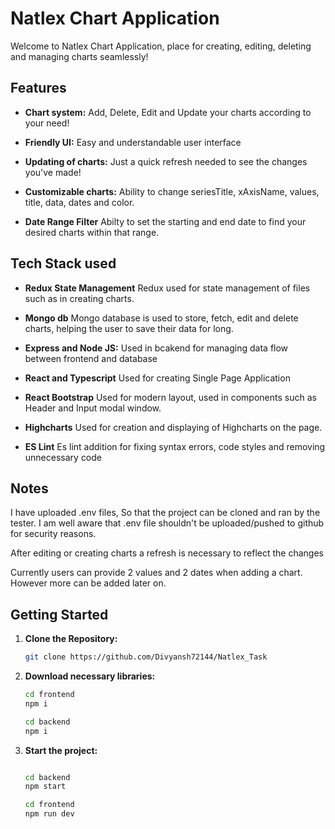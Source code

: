# Natlex Chart Application





Welcome to Natlex Chart Application, place for creating, editing, deleting and managing charts seamlessly!
## Features

* **Chart system:** Add, Delete, Edit and Update your charts according to your need!

* **Friendly UI:** Easy and understandable user interface

* **Updating of charts:** Just a quick refresh needed to see the changes you've made!

* **Customizable charts:** Ability to change seriesTitle, xAxisName, values, title, data, dates and color.

* **Date Range Filter** Abilty to set the starting and end date to find your desired charts within that range.

## Tech Stack used

* **Redux State Management** Redux used for state management of files such as in creating charts.

* **Mongo db** Mongo database is used to store, fetch, edit and delete charts, helping the user to save their data for long. 

* **Express and Node JS:** Used in bcakend for managing data flow between frontend and database

* **React and Typescript** Used for creating Single Page Application

* **React Bootstrap** Used for modern layout, used in components such as Header and Input modal window.

* **Highcharts** Used for creation and displaying of Highcharts on the page.

* **ES Lint** Es lint addition for fixing syntax errors, code styles and removing unnecessary code


## Notes

I have uploaded .env files, So that the project can be cloned and ran by the tester. I am well aware that .env file shouldn't be uploaded/pushed to github for security reasons.

After editing or creating charts a refresh is necessary to reflect the changes

Currently users can provide 2 values and 2 dates when adding a chart. However more can be added later on.

## Getting Started

1. **Clone the Repository:**
   ```bash
   git clone https://github.com/Divyansh72144/Natlex_Task

2. **Download necessary libraries:**
   ```bash
   cd frontend
   npm i

   cd backend
   npm i

3. **Start the project:**
   ```bash
   
   cd backend
   npm start

   cd frontend
   npm run dev
